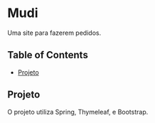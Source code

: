 # Mudi
Uma site para fazerem pedidos. 

## Table of Contents

- [Projeto](#projeto)

## Projeto

O projeto utiliza Spring, Thymeleaf, e Bootstrap.
